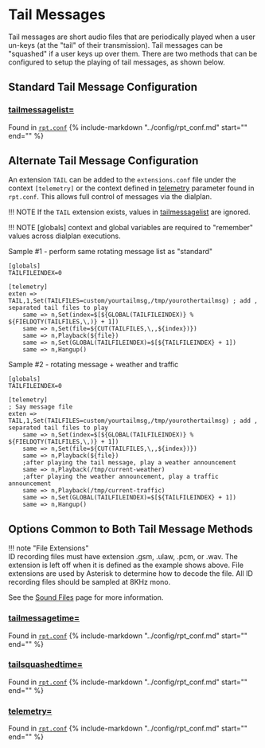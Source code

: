 # Tail Messages
Tail messages are short audio files that are periodically played when a user un-keys (at the "tail" of their transmission). Tail messages can be "squashed" if a user keys up over them.
There are two methods that can be configured to setup the playing of tail messages, as shown below.

## Standard Tail Message Configuration

### [tailmessagelist=](../config/rpt_conf.md#tailmessagelist)
Found in [`rpt.conf`](../config/rpt_conf.md)
{% include-markdown "../config/rpt_conf.md" start="<!-- start:tailmessagelist -->" end="<!-- stop:tailmessagelist -->" %}


## Alternate Tail Message Configuration

An extension `TAIL` can be added to the `extensions.conf` file under the context `[telemetry]` or the context defined in [telemetry](#telemetry) parameter found in `rpt.conf`.  This allows full control of messages via the dialplan.

!!! NOTE
	If the `TAIL` extension exists, values in [tailmessagelist](#tailmessagelist) are ignored.

!!! NOTE
	[globals] context and global variables are required to "remember" values across dialplan executions.


Sample #1 - perform same rotating message list as "standard"
```
[globals]
TAILFILEINDEX=0

[telemetry]
exten => TAIL,1,Set(TAILFILES=custom/yourtailmsg,/tmp/yourothertailmsg) ; add , separated tail files to play
	same => n,Set(index=$[${GLOBAL(TAILFILEINDEX)} % ${FIELDQTY(TAILFILES,\,)} + 1])
	same => n,Set(file=${CUT(TAILFILES,\,,${index})})
	same => n,Playback(${file})
	same => n,Set(GLOBAL(TAILFILEINDEX)=$[${TAILFILEINDEX} + 1]) 
    same => n,Hangup() 
```

Sample #2 - rotating message + weather and traffic
```
[globals]
TAILFILEINDEX=0

[telemetry]
; Say message file
exten => TAIL,1,Set(TAILFILES=custom/yourtailmsg,/tmp/yourothertailmsg) ; add , separated tail files to play
	same => n,Set(index=$[${GLOBAL(TAILFILEINDEX)} % ${FIELDQTY(TAILFILES,\,)} + 1])
	same => n,Set(file=${CUT(TAILFILES,\,,${index})})
	same => n,Playback(${file})
 	;after playing the tail message, play a weather announcement
  	same => n,Playback(/tmp/current-weather)
  	;after playing the weather announcement, play a traffic announcement
  	same => n,Playback(/tmp/current-traffic)
	same => n,Set(GLOBAL(TAILFILEINDEX)=$[${TAILFILEINDEX} + 1]) 
  	same => n,Hangup()
```

## Options Common to Both Tail Message Methods

!!! note
	"File Extensions"<br>
	ID recording files must have extension .gsm, .ulaw, .pcm, or .wav. The extension is left off when it is defined as the example shows above. File extensions are used by Asterisk to determine how to decode the file. All ID recording files should be sampled at 8KHz mono.

See the [Sound Files](../adv-topics/soundfiles.md) page for more information.

### [tailmessagetime=](../config/rpt_conf.md#tailmessagetime)
Found in [`rpt.conf`](../config/rpt_conf.md)
{% include-markdown "../config/rpt_conf.md" start="<!-- start:tailmessagetime -->" end="<!-- stop:tailmessagetime -->" %}

### [tailsquashedtime=](../config/rpt_conf.md#tailsquashedtime)
Found in [`rpt.conf`](../config/rpt_conf.md)
{% include-markdown "../config/rpt_conf.md" start="<!-- start:tailsquashedtime -->" end="<!-- stop:tailsquashedtime -->" %}

### [telemetry=](../config/rpt_conf.md#telemetry)
Found in [`rpt.conf`](../config/rpt_conf.md)
{% include-markdown "../config/rpt_conf.md" start="<!-- start:telemetry -->" end="<!-- stop:telemetry -->" %}

